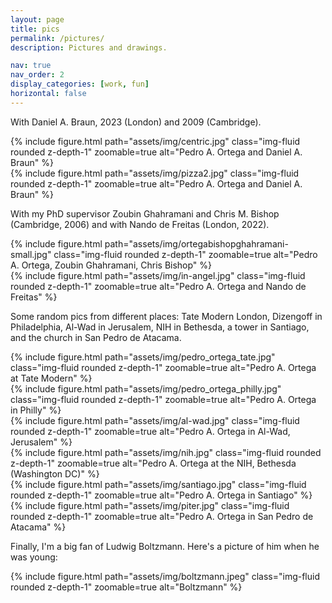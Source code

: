 ```yaml
---
layout: page
title: pics
permalink: /pictures/
description: Pictures and drawings. 

nav: true
nav_order: 2
display_categories: [work, fun]
horizontal: false
---
```


With Daniel A. Braun, 2023 (London) and 2009 (Cambridge).
<div class="row mt-3">
    <div class="col-sm mt-3 mt-md-0">
        {% include figure.html path="assets/img/centric.jpg" class="img-fluid rounded z-depth-1" zoomable=true alt="Pedro A. Ortega and Daniel A. Braun" %}
    </div>
    <div class="col-sm mt-3 mt-md-0">
        {% include figure.html path="assets/img/pizza2.jpg" class="img-fluid rounded z-depth-1" zoomable=true alt="Pedro A. Ortega and Daniel A. Braun" %}
    </div>
</div>

With my PhD supervisor Zoubin Ghahramani and Chris M. Bishop (Cambridge, 2006) and with Nando de Freitas (London, 2022).
<div class="row mt-3">
    <div class="col-sm mt-3 mt-md-0">
        {% include figure.html path="assets/img/ortegabishopghahramani-small.jpg" class="img-fluid rounded z-depth-1" zoomable=true alt="Pedro A. Ortega, Zoubin Ghahramani, Chris Bishop" %}
    </div>
    <div class="col-sm mt-3 mt-md-0">
        {% include figure.html path="assets/img/in-angel.jpg" class="img-fluid rounded z-depth-1" zoomable=true alt="Pedro A. Ortega and Nando de Freitas" %}
    </div>
</div>

Some random pics from different places: Tate Modern London, Dizengoff in Philadelphia, Al-Wad in Jerusalem, NIH in Bethesda, a tower in Santiago, and the church in San Pedro de Atacama. 
<div class="row mt-3">
    <div class="col-sm mt-3 mt-md-0">
        {% include figure.html path="assets/img/pedro_ortega_tate.jpg" class="img-fluid rounded z-depth-1" zoomable=true alt="Pedro A. Ortega at Tate Modern" %}
    </div>
    <div class="col-sm mt-3 mt-md-0">
        {% include figure.html path="assets/img/pedro_ortega_philly.jpg" class="img-fluid rounded z-depth-1" zoomable=true alt="Pedro A. Ortega in Philly" %}
    </div>
    <div class="col-sm mt-3 mt-md-0">
        {% include figure.html path="assets/img/al-wad.jpg" class="img-fluid rounded z-depth-1" zoomable=true alt="Pedro A. Ortega in Al-Wad, Jerusalem" %}
    </div>
</div>
<div class="row mt-3">
    <div class="col-sm mt-3 mt-md-0">
        {% include figure.html path="assets/img/nih.jpg" class="img-fluid rounded z-depth-1" zoomable=true alt="Pedro A. Ortega at the NIH, Bethesda (Washington DC)" %}
    </div>
    <div class="col-sm mt-3 mt-md-0">
        {% include figure.html path="assets/img/santiago.jpg" class="img-fluid rounded z-depth-1" zoomable=true alt="Pedro A. Ortega in Santiago" %}
    </div>
    <div class="col-sm mt-3 mt-md-0">
        {% include figure.html path="assets/img/piter.jpg" class="img-fluid rounded z-depth-1" zoomable=true alt="Pedro A. Ortega in San Pedro de Atacama" %}
    </div>
</div>

Finally, I'm a big fan of Ludwig Boltzmann. Here's a picture of him when he was young:
<div class="row mt-3">
    <div class="col-sm mt-3 mt-md-0">
        {% include figure.html path="assets/img/boltzmann.jpeg" class="img-fluid rounded z-depth-1" zoomable=true alt="Boltzmann" %}
    </div>
</div>
